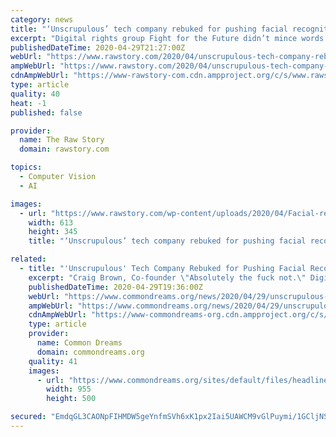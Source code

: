 ```yaml
---
category: news
title: "‘Unscrupulous’ tech company rebuked for pushing facial recognition tool for authorities to track coronavirus"
excerpt: "Digital rights group Fight for the Future didn’t mince words Wednesday in its response to reporting that a controversial tech company is in discussions with federal and state authorities to use facial recognition technology to help track the spread of Covid-19."
publishedDateTime: 2020-04-29T21:27:00Z
webUrl: "https://www.rawstory.com/2020/04/unscrupulous-tech-company-rebuked-for-pushing-facial-recognition-tool-for-authorities-to-track-coronavirus/"
ampWebUrl: "https://www.rawstory.com/2020/04/unscrupulous-tech-company-rebuked-for-pushing-facial-recognition-tool-for-authorities-to-track-coronavirus/amp/"
cdnAmpWebUrl: "https://www-rawstory-com.cdn.ampproject.org/c/s/www.rawstory.com/2020/04/unscrupulous-tech-company-rebuked-for-pushing-facial-recognition-tool-for-authorities-to-track-coronavirus/amp/"
type: article
quality: 40
heat: -1
published: false

provider:
  name: The Raw Story
  domain: rawstory.com

topics:
  - Computer Vision
  - AI

images:
  - url: "https://www.rawstory.com/wp-content/uploads/2020/04/Facial-recognition-system-for-law-enforcement.jpg"
    width: 613
    height: 345
    title: "‘Unscrupulous’ tech company rebuked for pushing facial recognition tool for authorities to track coronavirus"

related:
  - title: "'Unscrupulous' Tech Company Rebuked for Pushing Facial Recognition Tool for Authorites to Track Coronavirus"
    excerpt: "Craig Brown, Co-founder \"Absolutely the fuck not.\" Digital rights group Fight for the Future didn't mince words Wednesday in its response to reporting that a controversial tech company is in discussions with federal and state authorities to use facial recognition technology to help track the spread of Covid-19."
    publishedDateTime: 2020-04-29T19:36:00Z
    webUrl: "https://www.commondreams.org/news/2020/04/29/unscrupulous-tech-company-rebuked-pushing-facial-recognition-tool-authorites-track"
    ampWebUrl: "https://www.commondreams.org/news/2020/04/29/unscrupulous-tech-company-rebuked-pushing-facial-recognition-tool-authorities-track?amp"
    cdnAmpWebUrl: "https://www-commondreams-org.cdn.ampproject.org/c/s/www.commondreams.org/news/2020/04/29/unscrupulous-tech-company-rebuked-pushing-facial-recognition-tool-authorities-track?amp"
    type: article
    provider:
      name: Common Dreams
      domain: commondreams.org
    quality: 41
    images:
      - url: "https://www.commondreams.org/sites/default/files/headlines/facial-recognition.jpg"
        width: 955
        height: 500

secured: "EmdqGL3CAONpFIHMDW5geYnfmSVh6xK1px2Iai5UAWCM9vGlPuymi/1GCljNSRb+kx3HE46AAtnky35VEZuV+HQur9T7uQ6FTwe3B2b6X45hrVd2tiCeWo0velT9TG8+EYufg7DfBEQnqlGwSvocpKdqn5ia+QMBRlFLqmefU7DHyLWQ3/d/pE5k5URswM4x6uZUYWcJCMr3It7jm4bgEzpz4fGzdOjCIDDdMV0i1l+R0/F+Fgx7G4xkOhJ3Z2H34BEUsDB337MW05tTUwnBSS54NpXxTRXvuZJZY8XeSwi8BPocJKGCFNfmFVTKiYgi;M6dpP6wtCQQhnPGtFgyY2A=="
---
```



